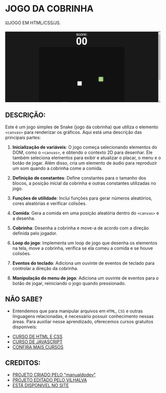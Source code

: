 # JOGO DA COBRINHA
☑️JOGO EM HTML/CSS/JS.

<img src="FOTO.png" align="center" width="500"> <br> 

## DESCRIÇÃO:
Este é um jogo simples de Snake (jogo da cobrinha) que utiliza o elemento `<canvas>` para renderizar os gráficos. Aqui está uma descrição das principais partes:

1. **Inicialização de variáveis**: O jogo começa selecionando elementos do DOM, como o `<canvas>`, e obtendo o contexto 2D para desenhar. Ele também seleciona elementos para exibir e atualizar o placar, o menu e o botão de jogar. Além disso, cria um elemento de áudio para reproduzir um som quando a cobrinha come a comida.

2. **Definição de constantes**: Define constantes para o tamanho dos blocos, a posição inicial da cobrinha e outras constantes utilizadas no jogo.

3. **Funções de utilidade**: Inclui funções para gerar números aleatórios, cores aleatórias e verificar colisões.

4. **Comida**: Gera a comida em uma posição aleatória dentro do `<canvas>` e a desenha.

5. **Cobrinha**: Desenha a cobrinha e move-a de acordo com a direção definida pelo jogador.

6. **Loop do jogo**: Implementa um loop de jogo que desenha os elementos na tela, move a cobrinha, verifica se ela comeu a comida e se houve colisões.

7. **Eventos do teclado**: Adiciona um ouvinte de eventos de teclado para controlar a direção da cobrinha.

8. **Manipulação do menu de jogo**: Adiciona um ouvinte de eventos para o botão de jogar, reiniciando o jogo quando pressionado.

## NÃO SABE?
- Entendemos que para manipular arquivos em `HTML`, `CSS` e outras linguagens relacionadas, é necessário possuir conhecimento nessas áreas. Para auxiliar nesse aprendizado, oferecemos cursos gratuitos disponíveis:
* [CURSO DE HTML E CSS](https://github.com/VILHALVA/CURSO-DE-HTML-E-CSS)
* [CURSO DE JAVASCRIPT](https://github.com/VILHALVA/CURSO-DE-JAVASCRIPT)
* [CONFIRA MAIS CURSOS](https://github.com/VILHALVA?tab=repositories&q=+topic:CURSO)

## CREDITOS:
- [PROJETO CRIADO PELO "manualdodev"](https://github.com/manualdodev/snake-game)
- [PROJETO EDITADO PELO VILHALVA](https://github.com/VILHALVA)
- [ESTÁ DISPONIVEL NO SITE](https://vilhalva.github.io/STYLER/STYLER.html)